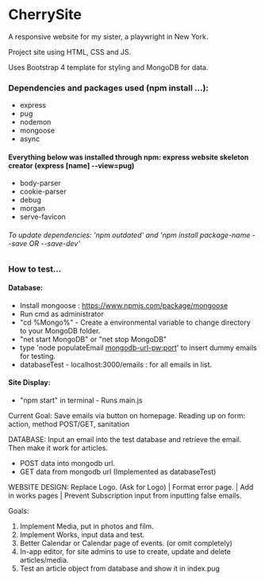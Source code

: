 # CherrySite
A responsive website for my sister, a playwright in New York.

Project site using HTML, CSS and JS.

Uses Bootstrap 4 template for styling and MongoDB for data.

### Dependencies and packages used (npm install ...):
* express
* pug
* nodemon
* mongoose
* async

#### Everything below was installed through npm: express website skeleton creator (express [name] --view=pug)
* body-parser
* cookie-parser
* debug
* morgan
* serve-favicon

###### To update dependencies: 'npm outdated' and 'npm install package-name --save OR --save-dev'

### How to test...

#### Database:
* Install mongoose : https://www.npmjs.com/package/mongoose 
* Run cmd as administrator
* "cd %Mongo%" - Create a environmental variable to change directory to your MongoDB folder.
* "net start MongoDB" or "net stop MongoDB"
* type 'node populateEmail <mongodb-url-pw:port>' to insert dummy emails for testing.
* databaseTest - localhost:3000/emails : for all emails in list. 

#### Site Display:
* "npm start" in terminal - Runs main.js

Current Goal: Save emails via button on homepage. Reading up on form: action, method POST/GET, sanitation   

DATABASE: Input an email into the test database and retrieve the email. Then make it work for articles.
* POST data into mongodb url.
* GET data from mongodb url (Implemented as databaseTest)

WEBSITE DESIGN: Replace Logo. (Ask for Logo) | Format error page. | Add in works pages | Prevent Subscription input from inputting false emails.

Goals: 
1. Implement Media, put in photos and film. 
2. Implement Works, input data and test.
3. Better Calendar or Calendar page of events. (or omit completely)
4. In-app editor, for site admins to use to create, update and delete articles/media.
5. Test an article object from database and show it in index.pug